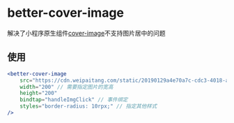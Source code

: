# better-cover-image
解决了小程序原生组件[cover-image](https://developers.weixin.qq.com/miniprogram/dev/component/cover-view.html#cover-image)不支持图片居中的问题

## 使用
```jsx
<better-cover-image
    src="https://cdn.weipaitang.com/static/20190129a4e70a7c-cdc3-4018-aaa1-0ee3701e84f0-W750H1531/w/320"
    width="200" // 需要指定图片的宽高
    height="200"
    bindtap="handleImgClick" // 事件绑定
    styles="border-radius: 10rpx;" // 指定其他样式
/>
```
